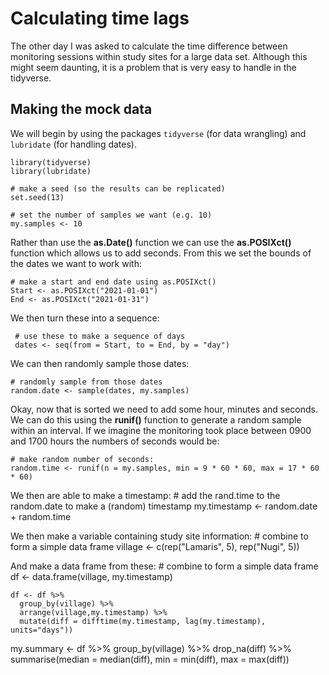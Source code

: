 # Calculating time lags

The other day I was asked to calculate the time difference between monitoring sessions within study sites for a large data set. Although this might seem daunting, it is a problem that is very easy to handle in the tidyverse.
 
## Making the mock data

We will begin by using the packages `tidyverse` (for data wrangling) and `lubridate` (for handling dates).

    library(tidyverse)
    library(lubridate)

    # make a seed (so the results can be replicated)
    set.seed(13)

    # set the number of samples we want (e.g. 10)
    my.samples <- 10

Rather than use the **as.Date()** function we can use the **as.POSIXct()** function which allows us to add seconds. From this we set the bounds of the dates we want to work with:

    # make a start and end date using as.POSIXct()
    Start <- as.POSIXct("2021-01-01")
    End <- as.POSIXct("2021-01-31")

We then turn these into a sequence:

     # use these to make a sequence of days
     dates <- seq(from = Start, to = End, by = "day")

We can then randomly sample those dates:

    # randomly sample from those dates
    random.date <- sample(dates, my.samples)

Okay, now that is sorted we need to add some hour, minutes and seconds. We can do this using the **runif()** function to generate a random sample within an interval. 
If we imagine the monitoring took place between 0900 and 1700 hours the numbers of seconds would be:

    # make random number of seconds:
    random.time <- runif(n = my.samples, min = 9 * 60 * 60, max = 17 * 60 * 60)

We then are able to make a timestamp:
     # add the rand.time to the  random.date to make a (random) timestamp
     my.timestamp <- random.date + random.time

We then make a variable containing study site information:
     # combine to form a simple data frame
     village <- c(rep("Lamaris", 5), rep("Nugi", 5))

And make a data frame from these:
     # combine to form a simple data frame
     df <- data.frame(village, my.timestamp)


    df <- df %>%
      group_by(village) %>%
      arrange(village,my.timestamp) %>%
      mutate(diff = difftime(my.timestamp, lag(my.timestamp), units="days"))



my.summary <- df %>%
  group_by(village) %>%
  drop_na(diff) %>%
  summarise(median = median(diff), min = min(diff), max = max(diff))
